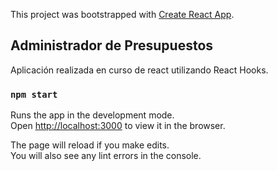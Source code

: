 This project was bootstrapped with [Create React App](https://github.com/facebook/create-react-app).

## Administrador de Presupuestos

Aplicación realizada en curso de react utilizando React Hooks.

### `npm start`

Runs the app in the development mode.<br />
Open [http://localhost:3000](http://localhost:3000) to view it in the browser.

The page will reload if you make edits.<br />
You will also see any lint errors in the console.
